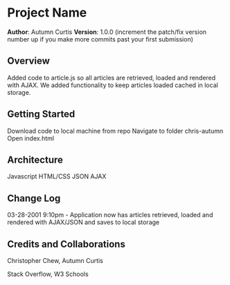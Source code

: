 # Project Name

**Author**: Autumn Curtis
**Version**: 1.0.0 (increment the patch/fix version number up if you make more commits past your first submission)

## Overview
Added code to article.js so all articles are retrieved, loaded and rendered with AJAX. We added functionality to keep articles loaded cached in local storage.

## Getting Started
Download code to local machine from repo
Navigate to folder chris-autumn
Open index.html

## Architecture
Javascript
HTML/CSS
JSON
AJAX

## Change Log

03-28-2001 9:10pm - Application now has articles retrieved, loaded and rendered with AJAX/JSON and saves to local storage

## Credits and Collaborations
Christopher Chew, Autumn Curtis

Stack Overflow, W3 Schools